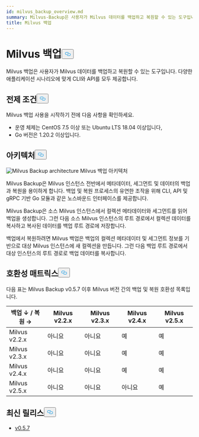 ```yaml
---
id: milvus_backup_overview.md
summary: Milvus-Backup은 사용자가 Milvus 데이터를 백업하고 복원할 수 있는 도구입니다.
title: Milvus 백업
---
```

<h1 id="Milvus-Backup" class="common-anchor-header">Milvus 백업<button data-href="#Milvus-Backup" class="anchor-icon" translate="no">
      <svg translate="no"
        aria-hidden="true"
        focusable="false"
        height="20"
        version="1.1"
        viewBox="0 0 16 16"
        width="16"
      >
        <path
          fill="#0092E4"
          fill-rule="evenodd"
          d="M4 9h1v1H4c-1.5 0-3-1.69-3-3.5S2.55 3 4 3h4c1.45 0 3 1.69 3 3.5 0 1.41-.91 2.72-2 3.25V8.59c.58-.45 1-1.27 1-2.09C10 5.22 8.98 4 8 4H4c-.98 0-2 1.22-2 2.5S3 9 4 9zm9-3h-1v1h1c1 0 2 1.22 2 2.5S13.98 12 13 12H9c-.98 0-2-1.22-2-2.5 0-.83.42-1.64 1-2.09V6.25c-1.09.53-2 1.84-2 3.25C6 11.31 7.55 13 9 13h4c1.45 0 3-1.69 3-3.5S14.5 6 13 6z"
        ></path>
      </svg>
    </button></h1><p>Milvus 백업은 사용자가 Milvus 데이터를 백업하고 복원할 수 있는 도구입니다. 다양한 애플리케이션 시나리오에 맞게 CLI와 API를 모두 제공합니다.</p>
<h2 id="Prerequisites" class="common-anchor-header">전제 조건<button data-href="#Prerequisites" class="anchor-icon" translate="no">
      <svg translate="no"
        aria-hidden="true"
        focusable="false"
        height="20"
        version="1.1"
        viewBox="0 0 16 16"
        width="16"
      >
        <path
          fill="#0092E4"
          fill-rule="evenodd"
          d="M4 9h1v1H4c-1.5 0-3-1.69-3-3.5S2.55 3 4 3h4c1.45 0 3 1.69 3 3.5 0 1.41-.91 2.72-2 3.25V8.59c.58-.45 1-1.27 1-2.09C10 5.22 8.98 4 8 4H4c-.98 0-2 1.22-2 2.5S3 9 4 9zm9-3h-1v1h1c1 0 2 1.22 2 2.5S13.98 12 13 12H9c-.98 0-2-1.22-2-2.5 0-.83.42-1.64 1-2.09V6.25c-1.09.53-2 1.84-2 3.25C6 11.31 7.55 13 9 13h4c1.45 0 3-1.69 3-3.5S14.5 6 13 6z"
        ></path>
      </svg>
    </button></h2><p>Milvus 백업 사용을 시작하기 전에 다음 사항을 확인하세요.</p>
<ul>
<li>운영 체제는 CentOS 7.5 이상 또는 Ubuntu LTS 18.04 이상입니다,</li>
<li>Go 버전은 1.20.2 이상입니다.</li>
</ul>
<h2 id="Architecture" class="common-anchor-header">아키텍처<button data-href="#Architecture" class="anchor-icon" translate="no">
      <svg translate="no"
        aria-hidden="true"
        focusable="false"
        height="20"
        version="1.1"
        viewBox="0 0 16 16"
        width="16"
      >
        <path
          fill="#0092E4"
          fill-rule="evenodd"
          d="M4 9h1v1H4c-1.5 0-3-1.69-3-3.5S2.55 3 4 3h4c1.45 0 3 1.69 3 3.5 0 1.41-.91 2.72-2 3.25V8.59c.58-.45 1-1.27 1-2.09C10 5.22 8.98 4 8 4H4c-.98 0-2 1.22-2 2.5S3 9 4 9zm9-3h-1v1h1c1 0 2 1.22 2 2.5S13.98 12 13 12H9c-.98 0-2-1.22-2-2.5 0-.83.42-1.64 1-2.09V6.25c-1.09.53-2 1.84-2 3.25C6 11.31 7.55 13 9 13h4c1.45 0 3-1.69 3-3.5S14.5 6 13 6z"
        ></path>
      </svg>
    </button></h2><p>
  
   <span class="img-wrapper"> <img translate="no" src="/docs/v2.6.x/assets/milvus_backup_architecture.png" alt="Milvus Backup architecture" class="doc-image" id="milvus-backup-architecture" />
   </span> <span class="img-wrapper"> <span>Milvus 백업 아키텍처</span> </span></p>
<p>Milvus Backup은 Milvus 인스턴스 전반에서 메타데이터, 세그먼트 및 데이터의 백업과 복원을 용이하게 합니다. 백업 및 복원 프로세스의 유연한 조작을 위해 CLI, API 및 gRPC 기반 Go 모듈과 같은 노스바운드 인터페이스를 제공합니다.</p>
<p>Milvus Backup은 소스 Milvus 인스턴스에서 컬렉션 메타데이터와 세그먼트를 읽어 백업을 생성합니다. 그런 다음 소스 Milvus 인스턴스의 루트 경로에서 컬렉션 데이터를 복사하고 복사된 데이터를 백업 루트 경로에 저장합니다.</p>
<p>백업에서 복원하려면 Milvus 백업은 백업의 컬렉션 메타데이터 및 세그먼트 정보를 기반으로 대상 Milvus 인스턴스에 새 컬렉션을 만듭니다. 그런 다음 백업 루트 경로에서 대상 인스턴스의 루트 경로로 백업 데이터를 복사합니다.</p>
<h2 id="Compatibility-matrix" class="common-anchor-header">호환성 매트릭스<button data-href="#Compatibility-matrix" class="anchor-icon" translate="no">
      <svg translate="no"
        aria-hidden="true"
        focusable="false"
        height="20"
        version="1.1"
        viewBox="0 0 16 16"
        width="16"
      >
        <path
          fill="#0092E4"
          fill-rule="evenodd"
          d="M4 9h1v1H4c-1.5 0-3-1.69-3-3.5S2.55 3 4 3h4c1.45 0 3 1.69 3 3.5 0 1.41-.91 2.72-2 3.25V8.59c.58-.45 1-1.27 1-2.09C10 5.22 8.98 4 8 4H4c-.98 0-2 1.22-2 2.5S3 9 4 9zm9-3h-1v1h1c1 0 2 1.22 2 2.5S13.98 12 13 12H9c-.98 0-2-1.22-2-2.5 0-.83.42-1.64 1-2.09V6.25c-1.09.53-2 1.84-2 3.25C6 11.31 7.55 13 9 13h4c1.45 0 3-1.69 3-3.5S14.5 6 13 6z"
        ></path>
      </svg>
    </button></h2><p>다음 표는 Milvus Backup v0.5.7 이후 Milvus 버전 간의 백업 및 복원 호환성 목록입니다.</p>
<table>
<thead>
<tr><th>백업 ↓ / 복원 →</th><th>Milvus v2.2.x</th><th>Milvus v2.3.x</th><th>Milvus v2.4.x</th><th>Milvus v2.5.x</th></tr>
</thead>
<tbody>
<tr><td>Milvus v2.2.x</td><td>아니요</td><td>아니요</td><td>예</td><td>예</td></tr>
<tr><td>Milvus v2.3.x</td><td>아니요</td><td>아니요</td><td>예</td><td>예</td></tr>
<tr><td>Milvus v2.4.x</td><td>아니요</td><td>아니요</td><td>예</td><td>예</td></tr>
<tr><td>Milvus v2.5.x</td><td>아니요</td><td>아니요</td><td>아니요</td><td>예</td></tr>
</tbody>
</table>
<h2 id="Latest-release" class="common-anchor-header">최신 릴리스<button data-href="#Latest-release" class="anchor-icon" translate="no">
      <svg translate="no"
        aria-hidden="true"
        focusable="false"
        height="20"
        version="1.1"
        viewBox="0 0 16 16"
        width="16"
      >
        <path
          fill="#0092E4"
          fill-rule="evenodd"
          d="M4 9h1v1H4c-1.5 0-3-1.69-3-3.5S2.55 3 4 3h4c1.45 0 3 1.69 3 3.5 0 1.41-.91 2.72-2 3.25V8.59c.58-.45 1-1.27 1-2.09C10 5.22 8.98 4 8 4H4c-.98 0-2 1.22-2 2.5S3 9 4 9zm9-3h-1v1h1c1 0 2 1.22 2 2.5S13.98 12 13 12H9c-.98 0-2-1.22-2-2.5 0-.83.42-1.64 1-2.09V6.25c-1.09.53-2 1.84-2 3.25C6 11.31 7.55 13 9 13h4c1.45 0 3-1.69 3-3.5S14.5 6 13 6z"
        ></path>
      </svg>
    </button></h2><ul>
<li><a href="https://github.com/zilliztech/milvus-backup/releases/tag/v0.5.7">v0.5.7</a></li>
</ul>
